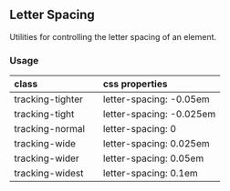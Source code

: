 ## Letter Spacing

Utilities for controlling the letter spacing of an element.

### Usage

| class |   | css properties |
|:--|:--|:--|
| tracking-tighter |  | letter-spacing: -0.05em |
| tracking-tight |  | letter-spacing: -0.025em |
| tracking-normal |  | letter-spacing: 0 |
| tracking-wide |  | letter-spacing: 0.025em |
| tracking-wider |  | letter-spacing: 0.05em |
| tracking-widest |  | letter-spacing: 0.1em |
